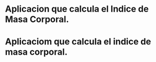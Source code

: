 # Aplicacion que calcula el Indice de Masa Corporal.
# Aplicaciom que calcula el indice de masa corporal.
